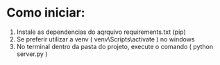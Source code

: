 # Como iniciar:

1. Instale as dependencias do aqrquivo requirements.txt (pip)
2. Se preferir utilizar a venv ( venv\Scripts\activate ) no windows
3. No terminal dentro da pasta do projeto, execute o comando ( python server.py )
